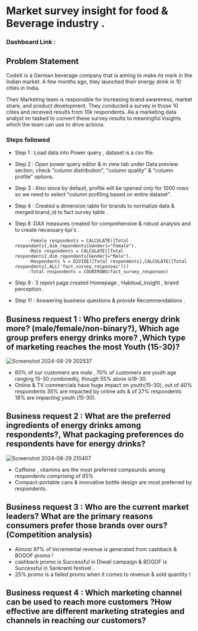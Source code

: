 #  Market survey insight for food & Beverage industry .

### Dashboard Link : 

## Problem Statement

CodeX is a German beverage company that is aiming to make its mark in the Indian market. A few months ago, they launched their energy drink in 10 cities in India.

Their Marketing team is responsible for increasing brand awareness, market share, and product development. They conducted a survey in those 10 cities and received results from 10k respondents. Aa  a marketing data analyst im  tasked to convert these survey results to meaningful insights which the team can use to drive actions.  

### Steps followed 

- Step 1 : Load data into Power query , dataset is a csv file.
- Step 2 : Open power query editor & in view tab under Data preview section, check "column distribution", "column quality" & "column profile" options.
- Step 3 : Also since by default, profile will be opened only for 1000 rows so we need to select "column profiling based on entire dataset".
- Step 4 : Created a dimension table for brands  to normalize data & merged brand_id to fact survey table .



           
- Step 8 :DAX measures created for comprehensive & robust analysis and to create necessary kpi's .
           
           -Female respondents = CALCULATE([Total respondents],dim_repondents[Gender]="Female").
           -Male respondents = CALCULATE([Total respondents],dim_repondents[Gender]="Male"). 
           -Respondents % = DIVIDE([Total respondents],CALCULATE([Total respondents],ALL('fact_survey_responses')))
           -Total respondents = COUNTROWS(fact_survey_responses)
          
          

- Step 9 : 3 report page created Homepage , Habitual_insight , brand perception .

- Step 11 : Answering business questions & provide Recommendations .



## Business request 1 : Who prefers energy drink more? (male/female/non-binary?),  Which age group prefers energy drinks more? ,Which type of marketing reaches the most Youth (15-30)?

![Screenshot 2024-08-29 202537](https://github.com/user-attachments/assets/e1ebea3e-3fbe-4ed1-b36f-c35a7c7c872a)

- 60% of our  customers are male , 70% of customers are youth age ranging 15-30 combinedly, though 55% alone  is19-30.
- Online & TV commercials have huge impact on youth(15-30), out of 40% respondents 35% are impacted by online ads & of 27% respondents 18% are impacting youth (15-30).

      

## Business request 2 : What are the preferred ingredients of energy drinks among respondents?, What packaging preferences do respondents have for energy drinks?
![Screenshot 2024-08-29 210407](https://github.com/user-attachments/assets/fa2ed739-a8eb-4687-984c-0ef7084ba722)


- Caffeine , vitamins are the most preferred compounds among respondents comprising of 65% 
- Compact-portable cans & innovative bottle design are most preferred by respondents.           

## Business request 3 : Who are the current market leaders?  What are the primary reasons consumers prefer those brands over ours?    (Competition analysis)



- Almost 97% of Incremental revenue is generated from cashback & BOGOF promo !
 - cashback promo is Successful in Diwali campaign & BOGOF is Successful in Sankranti festivel .
 - 25% promo is a failed promo when it comes to revenue &  sold quantity !

 
 ## Business request 4 : Which marketing channel can be used to reach more customers ?How effective are different marketing strategies and channels in reaching our customers? 
